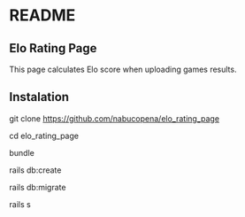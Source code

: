 # README

## Elo Rating Page

This page calculates Elo score when uploading games results.


## Instalation

git clone https://github.com/nabucopena/elo_rating_page

cd elo_rating_page

bundle

rails db:create

rails db:migrate

rails s
